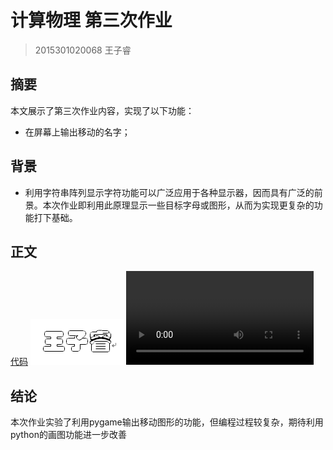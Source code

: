 # 计算物理 第三次作业
>2015301020068 王子睿

## 摘要  
本文展示了第三次作业内容，实现了以下功能：  

* 在屏幕上输出移动的名字；  

## 背景  
* 利用字符串阵列显示字符功能可以广泛应用于各种显示器，因而具有广泛的前景。本次作业即利用此原理显示一些目标字母或图形，从而为实现更复杂的功能打下基础。

## 正文  
[代码](https://github.com/wzrwisdom/compuational_physics_N2015301020068/blob/master/Exercise_03/source)
![图片](https://github.com/wzrwisdom/compuational_physics_N2015301020068/blob/master/Exercise_03/123.png)
![视频](https://github.com/wzrwisdom/compuational_physics_N2015301020068/blob/master/Exercise_03/2.wmv)

## 结论  
本次作业实验了利用pygame输出移动图形的功能，但编程过程较复杂，期待利用python的画图功能进一步改善
